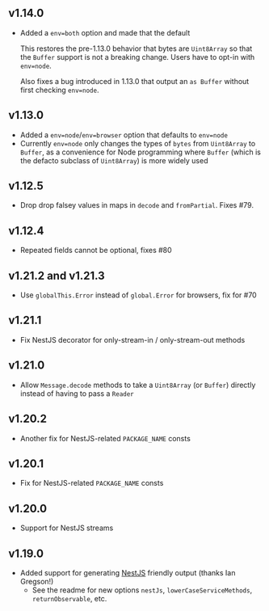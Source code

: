 
## v1.14.0

* Added a `env=both` option and made that the default
  
  This restores the pre-1.13.0 behavior that bytes are `Uint8Array` so that the `Buffer` support is not a breaking change. Users have to opt-in with `env=node`.
  
  Also fixes a bug introduced in 1.13.0 that output an `as Buffer` without first checking `env=node`.

## v1.13.0

* Added a `env=node`/`env=browser` option that defaults to `env=node`
* Currently `env=node` only changes the types of `bytes` from `Uint8Array` to `Buffer`, as a convenience for Node programming where `Buffer` (which is the defacto subclass of `Uint8Array`) is more widely used

## v1.12.5

* Drop drop falsey values in maps in `decode` and `fromPartial`. Fixes #79.

## v1.12.4

* Repeated fields cannot be optional, fixes #80

## v1.21.2 and v1.21.3

* Use `globalThis.Error` instead of `global.Error` for browsers, fix for #70 

## v1.21.1

* Fix NestJS decorator for only-stream-in / only-stream-out methods

## v1.21.0

* Allow `Message.decode` methods to take a `Uint8Array` (or `Buffer`) directly instead of having to pass a `Reader`

## v1.20.2

* Another fix for NestJS-related `PACKAGE_NAME` consts

## v1.20.1

* Fix for NestJS-related `PACKAGE_NAME` consts

## v1.20.0

* Support for NestJS streams

## v1.19.0

* Added support for generating [NestJS](https://docs.nestjs.com/microservices/grpc) friendly output (thanks Ian Gregson!)
  * See the readme for new options `nestJs`, `lowerCaseServiceMethods`, `returnObservable`, etc.
